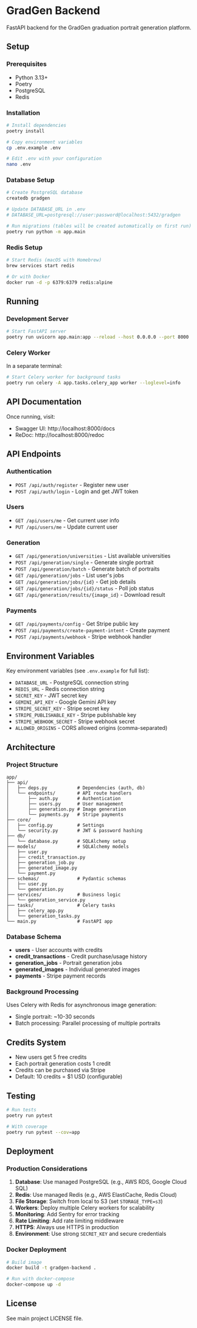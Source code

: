 # GradGen Backend

FastAPI backend for the GradGen graduation portrait generation platform.

## Setup

### Prerequisites

- Python 3.13+
- Poetry
- PostgreSQL
- Redis

### Installation

```bash
# Install dependencies
poetry install

# Copy environment variables
cp .env.example .env

# Edit .env with your configuration
nano .env
```

### Database Setup

```bash
# Create PostgreSQL database
createdb gradgen

# Update DATABASE_URL in .env
# DATABASE_URL=postgresql://user:password@localhost:5432/gradgen

# Run migrations (tables will be created automatically on first run)
poetry run python -m app.main
```

### Redis Setup

```bash
# Start Redis (macOS with Homebrew)
brew services start redis

# Or with Docker
docker run -d -p 6379:6379 redis:alpine
```

## Running

### Development Server

```bash
# Start FastAPI server
poetry run uvicorn app.main:app --reload --host 0.0.0.0 --port 8000
```

### Celery Worker

In a separate terminal:

```bash
# Start Celery worker for background tasks
poetry run celery -A app.tasks.celery_app worker --loglevel=info
```

## API Documentation

Once running, visit:
- Swagger UI: http://localhost:8000/docs
- ReDoc: http://localhost:8000/redoc

## API Endpoints

### Authentication
- `POST /api/auth/register` - Register new user
- `POST /api/auth/login` - Login and get JWT token

### Users
- `GET /api/users/me` - Get current user info
- `PUT /api/users/me` - Update current user

### Generation
- `GET /api/generation/universities` - List available universities
- `POST /api/generation/single` - Generate single portrait
- `POST /api/generation/batch` - Generate batch of portraits
- `GET /api/generation/jobs` - List user's jobs
- `GET /api/generation/jobs/{id}` - Get job details
- `GET /api/generation/jobs/{id}/status` - Poll job status
- `GET /api/generation/results/{image_id}` - Download result

### Payments
- `GET /api/payments/config` - Get Stripe public key
- `POST /api/payments/create-payment-intent` - Create payment
- `POST /api/payments/webhook` - Stripe webhook handler

## Environment Variables

Key environment variables (see `.env.example` for full list):

- `DATABASE_URL` - PostgreSQL connection string
- `REDIS_URL` - Redis connection string
- `SECRET_KEY` - JWT secret key
- `GEMINI_API_KEY` - Google Gemini API key
- `STRIPE_SECRET_KEY` - Stripe secret key
- `STRIPE_PUBLISHABLE_KEY` - Stripe publishable key
- `STRIPE_WEBHOOK_SECRET` - Stripe webhook secret
- `ALLOWED_ORIGINS` - CORS allowed origins (comma-separated)

## Architecture

### Project Structure

```
app/
├── api/
│   ├── deps.py           # Dependencies (auth, db)
│   └── endpoints/        # API route handlers
│       ├── auth.py       # Authentication
│       ├── users.py      # User management
│       ├── generation.py # Image generation
│       └── payments.py   # Stripe payments
├── core/
│   ├── config.py         # Settings
│   └── security.py       # JWT & password hashing
├── db/
│   └── database.py       # SQLAlchemy setup
├── models/               # SQLAlchemy models
│   ├── user.py
│   ├── credit_transaction.py
│   ├── generation_job.py
│   ├── generated_image.py
│   └── payment.py
├── schemas/              # Pydantic schemas
│   ├── user.py
│   └── generation.py
├── services/             # Business logic
│   └── generation_service.py
├── tasks/                # Celery tasks
│   ├── celery_app.py
│   └── generation_tasks.py
└── main.py               # FastAPI app
```

### Database Schema

- **users** - User accounts with credits
- **credit_transactions** - Credit purchase/usage history
- **generation_jobs** - Portrait generation jobs
- **generated_images** - Individual generated images
- **payments** - Stripe payment records

### Background Processing

Uses Celery with Redis for asynchronous image generation:
- Single portrait: ~10-30 seconds
- Batch processing: Parallel processing of multiple portraits

## Credits System

- New users get 5 free credits
- Each portrait generation costs 1 credit
- Credits can be purchased via Stripe
- Default: 10 credits = $1 USD (configurable)

## Testing

```bash
# Run tests
poetry run pytest

# With coverage
poetry run pytest --cov=app
```

## Deployment

### Production Considerations

1. **Database**: Use managed PostgreSQL (e.g., AWS RDS, Google Cloud SQL)
2. **Redis**: Use managed Redis (e.g., AWS ElastiCache, Redis Cloud)
3. **File Storage**: Switch from local to S3 (set `STORAGE_TYPE=s3`)
4. **Workers**: Deploy multiple Celery workers for scalability
5. **Monitoring**: Add Sentry for error tracking
6. **Rate Limiting**: Add rate limiting middleware
7. **HTTPS**: Always use HTTPS in production
8. **Environment**: Use strong `SECRET_KEY` and secure credentials

### Docker Deployment

```bash
# Build image
docker build -t gradgen-backend .

# Run with docker-compose
docker-compose up -d
```

## License

See main project LICENSE file.
